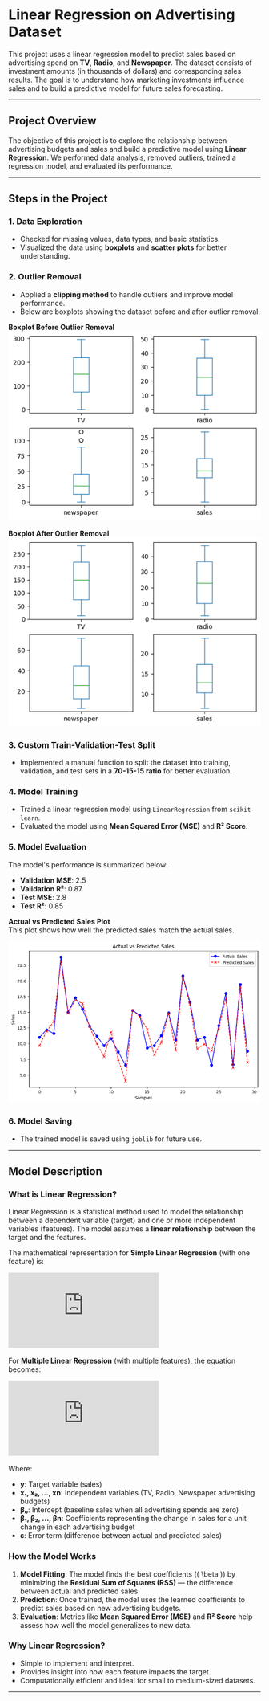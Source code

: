 # Linear Regression on Advertising Dataset

This project uses a linear regression model to predict sales based on advertising spend on **TV**, **Radio**, and **Newspaper**. The dataset consists of investment amounts (in thousands of dollars) and corresponding sales results. The goal is to understand how marketing investments influence sales and to build a predictive model for future sales forecasting.

---

## Project Overview

The objective of this project is to explore the relationship between advertising budgets and sales and build a predictive model using **Linear Regression**. We performed data analysis, removed outliers, trained a regression model, and evaluated its performance.

---

## Steps in the Project

### 1. **Data Exploration**
- Checked for missing values, data types, and basic statistics.
- Visualized the data using **boxplots** and **scatter plots** for better understanding.

### 2. **Outlier Removal**
- Applied a **clipping method** to handle outliers and improve model performance.
- Below are boxplots showing the dataset before and after outlier removal.

**Boxplot Before Outlier Removal**  
![Boxplot Before](./assets/output.png)

**Boxplot After Outlier Removal**  
![Boxplot After](./assets/output2.png)

### 3. **Custom Train-Validation-Test Split**
- Implemented a manual function to split the dataset into training, validation, and test sets in a **70-15-15 ratio** for better evaluation.

### 4. **Model Training**
- Trained a linear regression model using `LinearRegression` from `scikit-learn`.
- Evaluated the model using **Mean Squared Error (MSE)** and **R² Score**.

### 5. **Model Evaluation**
The model's performance is summarized below:
- **Validation MSE**: 2.5  
- **Validation R²**: 0.87  
- **Test MSE**: 2.8  
- **Test R²**: 0.85  

**Actual vs Predicted Sales Plot**  
This plot shows how well the predicted sales match the actual sales.

![Actual vs Predicted](./assets/actualvspredicted.png)

### 6. **Model Saving**
- The trained model is saved using `joblib` for future use.

---

## Model Description

### What is Linear Regression?

Linear Regression is a statistical method used to model the relationship between a dependent variable (target) and one or more independent variables (features). The model assumes a **linear relationship** between the target and the features.

The mathematical representation for **Simple Linear Regression** (with one feature) is:

![Simple Linear Regression](https://latex.codecogs.com/png.latex?y%20%3D%20%5Cbeta_0%20%2B%20%5Cbeta_1x%20%2B%20%5Cepsilon)

For **Multiple Linear Regression** (with multiple features), the equation becomes:

![Multiple Linear Regression](https://latex.codecogs.com/png.latex?y%20%3D%20%5Cbeta_0%20%2B%20%5Cbeta_1x_1%20%2B%20%5Cbeta_2x_2%20%2B%20%5Cdots%20%2B%20%5Cbeta_nx_n%20%2B%20%5Cepsilon)

Where:
- **y**: Target variable (sales)
- **x₁, x₂, ..., xn**: Independent variables (TV, Radio, Newspaper advertising budgets)
- **β₀**: Intercept (baseline sales when all advertising spends are zero)
- **β₁, β₂, ..., βn**: Coefficients representing the change in sales for a unit change in each advertising budget
- **ε**: Error term (difference between actual and predicted sales)

### How the Model Works
1. **Model Fitting**: The model finds the best coefficients (\( \beta \)) by minimizing the **Residual Sum of Squares (RSS)** — the difference between actual and predicted sales.  
2. **Prediction**: Once trained, the model uses the learned coefficients to predict sales based on new advertising budgets.  
3. **Evaluation**: Metrics like **Mean Squared Error (MSE)** and **R² Score** help assess how well the model generalizes to new data.

### Why Linear Regression?
- Simple to implement and interpret.  
- Provides insight into how each feature impacts the target.  
- Computationally efficient and ideal for small to medium-sized datasets.

---

